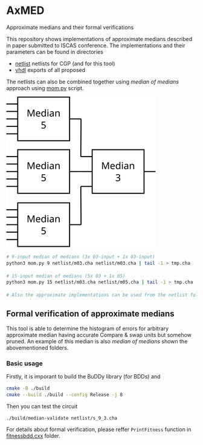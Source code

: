 # AxMED
Approximate medians and their formal verifications

This repository shows implementations of approximate medians described in paper submitted to ISCAS conference. The implementations and their parameters can be found in directories
*  [netlist](netlist) netlists for CGP (and for this tool)
*  [vhdl](VHDL) exports of all proposed 

The netlists can also be combined together using _median of medians_ approach using [mom.py](mom.py) script.

![median of medians](img/mom.png)

```bash
# 9-input median of medians (3x 03-input + 1x 03-input)
python3 mom.py 9 netlist/m03.cha netlist/m03.cha | tail -1 > tmp.cha

# 15-input median of medians (5x 03 + 1x 05)
python3 mom.py 15 netlist/m03.cha netlist/m05.cha | tail -1 > tmp.cha

# Also the approximate implementations can be used from the netlist folder
```


## Formal verification of approximate medians
This tool is able to determine the histogram of errors for arbitrary approximate median having accurate Compare & swap units but somehow pruned. An example of this median is also _median of medians_ shown the abovementioned folders. 

### Basic usage
Firstly, it is imporant to build the BuDDy library (for BDDs) and 
```sh
cmake -B ./build
cmake --build ./build --config Release -j 8 
```

Then you can test the circuit
```
./build/median-validate netlist/s_9_3.cha
```

For details about formal verification, please reffer `PrintFitness` function in [fitnessbdd.cxx](src/fitnessbdd.cxx) folder.
